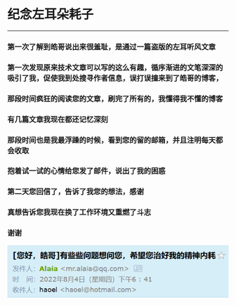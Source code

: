 # 纪念左耳朵耗子
--- 
### 第一次了解到皓哥说出来很羞耻，是通过一篇盗版的左耳听风文章
### 第一次发现原来技术文章可以写的这么有趣，循序渐进的文笔深深的吸引了我，促使我到处搜寻作者信息，误打误撞来到了皓哥的博客，
### 那段时间疯狂的阅读您的文章，刷完了所有的，我懂得我不懂的博客
### 有几篇文章我现在都还记忆深刻
### 那段时间也是我最浮躁的时候，看到您的留的邮箱，并且注明每天都会收取
### 抱着试一试的心情给您发了邮件，说出了我的困惑
### 第二天您回信了，告诉了我您的想法，感谢
### 真想告诉您我现在换了工作环境又重燃了斗志
### 谢谢

![名片](./memory.png)

